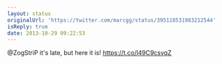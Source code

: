 ```yaml
---
layout: status
originalUrl: 'https://twitter.com/marcgg/status/395118531983212544'
isReply: true
date: 2013-10-29 09:22:53
---
```


@ZogStriP it's late, but here it is! https://t.co/l49C9csvqZ
